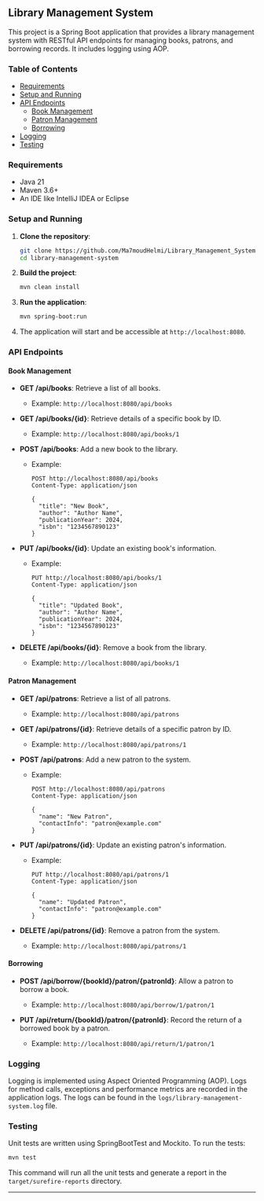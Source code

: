 ## Library Management System

This project is a Spring Boot application that provides a library management system with RESTful API endpoints for managing books, patrons, and borrowing records. It includes logging using AOP.

### Table of Contents

- [Requirements](#requirements)
- [Setup and Running](#setup-and-running)
- [API Endpoints](#api-endpoints)
    - [Book Management](#book-management)
    - [Patron Management](#patron-management)
    - [Borrowing](#borrowing)
- [Logging](#logging)
- [Testing](#testing)

### Requirements

- Java 21
- Maven 3.6+
- An IDE like IntelliJ IDEA or Eclipse

### Setup and Running

1. **Clone the repository**:
   ```bash
   git clone https://github.com/Ma7moudHelmi/Library_Management_System.git
   cd library-management-system
   ```

2. **Build the project**:
   ```bash
   mvn clean install
   ```

3. **Run the application**:
   ```bash
   mvn spring-boot:run
   ```

4. The application will start and be accessible at `http://localhost:8080`.

### API Endpoints

#### Book Management

- **GET /api/books**: Retrieve a list of all books.
    - Example: `http://localhost:8080/api/books`

- **GET /api/books/{id}**: Retrieve details of a specific book by ID.
    - Example: `http://localhost:8080/api/books/1`

- **POST /api/books**: Add a new book to the library.
    - Example:
      ```
      POST http://localhost:8080/api/books
      Content-Type: application/json
      
      {
        "title": "New Book",
        "author": "Author Name",
        "publicationYear": 2024,
        "isbn": "1234567890123"
      }
      ```

- **PUT /api/books/{id}**: Update an existing book's information.
    - Example:
      ```
      PUT http://localhost:8080/api/books/1
      Content-Type: application/json
      
      {
        "title": "Updated Book",
        "author": "Author Name",
        "publicationYear": 2024,
        "isbn": "1234567890123"
      }
      ```

- **DELETE /api/books/{id}**: Remove a book from the library.
    - Example: `http://localhost:8080/api/books/1`

#### Patron Management

- **GET /api/patrons**: Retrieve a list of all patrons.
    - Example: `http://localhost:8080/api/patrons`

- **GET /api/patrons/{id}**: Retrieve details of a specific patron by ID.
    - Example: `http://localhost:8080/api/patrons/1`

- **POST /api/patrons**: Add a new patron to the system.
    - Example:
      ```
      POST http://localhost:8080/api/patrons
      Content-Type: application/json
      
      {
        "name": "New Patron",
        "contactInfo": "patron@example.com"
      }
      ```

- **PUT /api/patrons/{id}**: Update an existing patron's information.
    - Example:
      ```
      PUT http://localhost:8080/api/patrons/1
      Content-Type: application/json
      
      {
        "name": "Updated Patron",
        "contactInfo": "patron@example.com"
      }
      ```

- **DELETE /api/patrons/{id}**: Remove a patron from the system.
    - Example: `http://localhost:8080/api/patrons/1`

#### Borrowing

- **POST /api/borrow/{bookId}/patron/{patronId}**: Allow a patron to borrow a book.
    - Example: `http://localhost:8080/api/borrow/1/patron/1`

- **PUT /api/return/{bookId}/patron/{patronId}**: Record the return of a borrowed book by a patron.
    - Example: `http://localhost:8080/api/return/1/patron/1`

### Logging

Logging is implemented using Aspect Oriented Programming (AOP). Logs for method calls, exceptions and performance metrics are recorded in the application logs. The logs can be found in the `logs/library-management-system.log` file.
    
### Testing

Unit tests are written using SpringBootTest and Mockito. To run the tests:

```bash
mvn test
```

This command will run all the unit tests and generate a report in the `target/surefire-reports` directory.

---